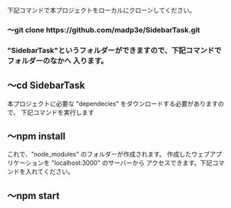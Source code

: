 下記コマンドで本プロジェクトをローカルにクローンしてください。
<h3>～git clone https://github.com/madp3e/SidebarTask.git<h3>

"SidebarTask"というフォルダーができますので、下記コマンドでフォルダーのなかへ
入ります。
## ～cd SidebarTask

本プロジェクトに必要な "dependecies" をダウンロードする必要がありますので、
下記コマンドを実行します
## ～npm install 

これで、"node_modules" のフォルダーが作成されます。
作成したウェブアプリケーションを "localhost:3000" のサーバーから
アクセスできます。下記コマンドを入れてください。
## ～npm start


